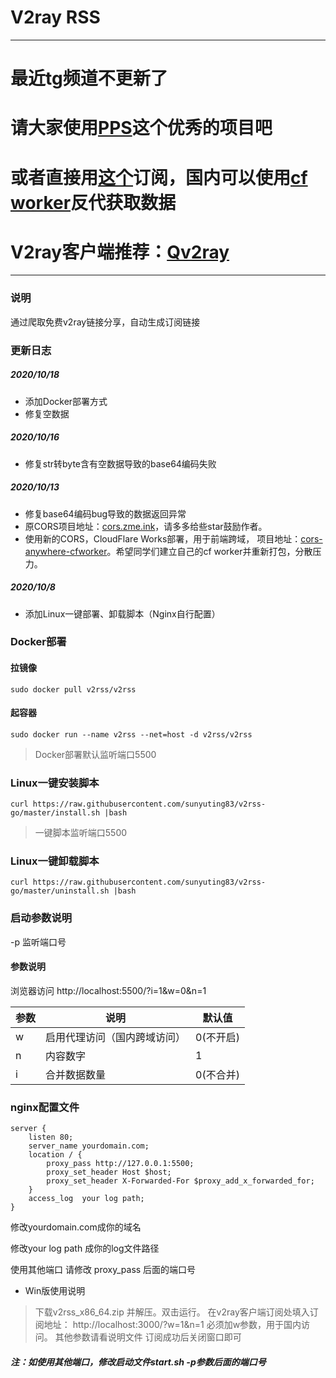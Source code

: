 # V2ray RSS
---
# 最近tg频道不更新了
# 请大家使用[PPS](https://github.com/sqeven/pps)这个优秀的项目吧
# 或者直接用[这个](https://github.com/freefq/free)订阅，国内可以使用[cf worker](https://github.com/netnr/workers)反代获取数据
# V2ray客户端推荐：[Qv2ray](https://github.com/Qv2ray/Qv2ray)
---
### 说明
通过爬取免费v2ray链接分享，自动生成订阅链接

### 更新日志
##### 2020/10/18
- 添加Docker部署方式
- 修复空数据
##### 2020/10/16
- 修复str转byte含有空数据导致的base64编码失败
##### 2020/10/13
- 修复base64编码bug导致的数据返回异常
- 原CORS项目地址：[cors.zme.ink](https://github.com/netnr/workers)，请多多给些star鼓励作者。
- 使用新的CORS，CloudFlare Works部署，用于前端跨域， 项目地址：[cors-anywhere-cfworker](https://github.com/sunyuting83/cors-anywhere-cfworker)。希望同学们建立自己的cf worker并重新打包，分散压力。
##### 2020/10/8
- 添加Linux一键部署、卸载脚本（Nginx自行配置）

### Docker部署
#### 拉镜像
```
sudo docker pull v2rss/v2rss
```
#### 起容器
```
sudo docker run --name v2rss --net=host -d v2rss/v2rss
```
> Docker部署默认监听端口5500

### Linux一键安装脚本
```
curl https://raw.githubusercontent.com/sunyuting83/v2rss-go/master/install.sh |bash
```
> 一键脚本监听端口5500
### Linux一键卸载脚本
```
curl https://raw.githubusercontent.com/sunyuting83/v2rss-go/master/uninstall.sh |bash
```

### 启动参数说明
-p 监听端口号

#### 参数说明
浏览器访问 http://localhost:5500/?i=1&w=0&n=1

| 参数  | 说明 | 默认值 |
| ------------ | ------------ | ------------ |
| w | 启用代理访问（国内跨域访问） | 0(不开启) |
| n | 内容数字 | 1 |
| i | 合并数据数量 | 0(不合并) |

### nginx配置文件
```
server {
    listen 80;
    server_name yourdomain.com;
    location / {
        proxy_pass http://127.0.0.1:5500;
        proxy_set_header Host $host;
        proxy_set_header X-Forwarded-For $proxy_add_x_forwarded_for;
    }
    access_log  your log path;
}
```
修改yourdomain.com成你的域名

修改your log path 成你的log文件路径

使用其他端口 请修改 proxy_pass 后面的端口号

- Win版使用说明
> 下载v2rss_x86_64.zip 并解压。双击运行。
在v2ray客户端订阅处填入订阅地址：
http://localhost:3000/?w=1&n=1
必须加w参数，用于国内访问。
其他参数请看说明文件
订阅成功后关闭窗口即可

##### 注：如使用其他端口，修改启动文件start.sh -p参数后面的端口号